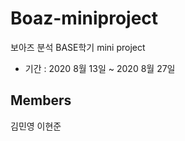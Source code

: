 # Boaz-miniproject
보아즈 분석 BASE학기 mini project

- 기간 : 2020 8월 13일 ~ 2020 8월 27일


## Members
김민영 이현준 
